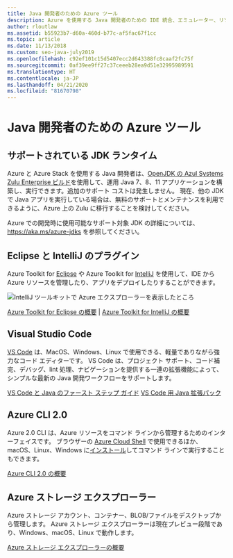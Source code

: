 ```yaml
---
title: Java 開発者のための Azure ツール
description: Azure を使用する Java 開発者のための IDE 統合、エミュレーター、リソース エクスプローラー、コマンド ライン インターフェイスについて取り上げます。
author: rloutlaw
ms.assetid: b55923b7-d60a-460d-b77c-af5fac67f1cc
ms.topic: article
ms.date: 11/13/2018
ms.custom: seo-java-july2019
ms.openlocfilehash: c92ef101c15d5407ecc2d643388fc8caaf2fc75f
ms.sourcegitcommit: 0af39ee9ff27c37ceeeb28ea9d51e32995989591
ms.translationtype: HT
ms.contentlocale: ja-JP
ms.lasthandoff: 04/21/2020
ms.locfileid: "81670798"
---
```

# <a name="azure-tools-for-java-developers"></a>Java 開発者のための Azure ツール

## <a name="supported-jdk-runtimes"></a>サポートされている JDK ランタイム

Azure と Azure Stack を使用する Java 開発者は、[OpenJDK の Azul Systems Zulu Enterprise ビルド](https://www.azul.com/downloads/azure-only/zulu/)を使用して、運用 Java 7、8、11 アプリケーションを構築し、実行できます。追加のサポート コストは発生しません。 現在、他の JDK で Java アプリを実行している場合は、無料のサポートとメンテナンスを利用できるように、Azure 上の Zulu に移行することを検討してください。

Azure での開発時に使用可能なサポート対象 JDK の詳細については、<https://aka.ms/azure-jdks> を参照してください。

## <a name="eclipse-and-intellij-plugins"></a>Eclipse と IntelliJ のプラグイン

Azure Toolkit for [Eclipse](/azure/developer/java/toolkit-for-eclipse) や Azure Toolkit for [IntelliJ](/azure/developer/java/toolkit-for-intellij) を使用して、IDE から Azure リソースを管理したり、アプリをデプロイしたりすることができます。

![IntelliJ ツールキットで Azure エクスプローラーを表示したところ](media/intelliJ-azure-explorer.png)

[Azure Toolkit for Eclipse の概要](/azure/app-service-web/app-service-web-eclipse-create-hello-world-web-app) | [Azure Toolkit for IntelliJ の概要](/azure/app-service-web/app-service-web-intellij-create-hello-world-web-app)

## <a name="visual-studio-code"></a>Visual Studio Code

[VS Code](https://code.visualstudio.com/) は、MacOS、Windows、Linux で使用できる、軽量でありながら強力なコード エディターです。 VS Code は、プロジェクト サポート、コード補完、デバッグ、lint 処理、ナビゲーションを提供する一連の拡張機能によって、シンプルな最新の Java 開発ワークフローをサポートします。

[VS Code と Java のファースト ステップ ガイド](https://code.visualstudio.com/docs/java)
[VS Code 用 Java 拡張パック](https://code.visualstudio.com/docs/java/extensions)

## <a name="azure-cli-20"></a>Azure CLI 2.0

Azure 2.0 CLI は、Azure リソースをコマンド ラインから管理するためのインターフェイスです。 ブラウザーの [Azure Cloud Shell](/azure/cloud-shell/overview) で使用できるほか、macOS、Linux、Windows に[インストール](/cli/azure/install-azure-cli)してコマンド ラインで実行することもできます。

[Azure CLI 2.0 の概要](/cli/azure/get-started-with-azure-cli)

## <a name="azure-storage-explorer"></a>Azure ストレージ エクスプローラー

Azure ストレージ アカウント、コンテナー、BLOB/ファイルをデスクトップから管理します。 Azure ストレージ エクスプローラーは現在プレビュー段階であり、Windows、macOS、Linux で動作します。

[Azure ストレージ エクスプローラーの概要](/azure/vs-azure-tools-storage-manage-with-storage-explorer)
